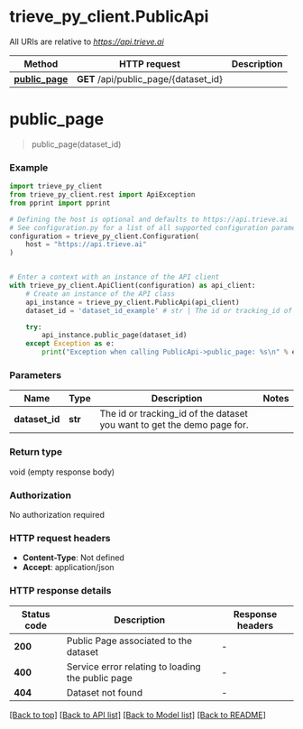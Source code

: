 # trieve_py_client.PublicApi

All URIs are relative to *https://api.trieve.ai*

Method | HTTP request | Description
------------- | ------------- | -------------
[**public_page**](PublicApi.md#public_page) | **GET** /api/public_page/{dataset_id} | 


# **public_page**
> public_page(dataset_id)



### Example


```python
import trieve_py_client
from trieve_py_client.rest import ApiException
from pprint import pprint

# Defining the host is optional and defaults to https://api.trieve.ai
# See configuration.py for a list of all supported configuration parameters.
configuration = trieve_py_client.Configuration(
    host = "https://api.trieve.ai"
)


# Enter a context with an instance of the API client
with trieve_py_client.ApiClient(configuration) as api_client:
    # Create an instance of the API class
    api_instance = trieve_py_client.PublicApi(api_client)
    dataset_id = 'dataset_id_example' # str | The id or tracking_id of the dataset you want to get the demo page for.

    try:
        api_instance.public_page(dataset_id)
    except Exception as e:
        print("Exception when calling PublicApi->public_page: %s\n" % e)
```



### Parameters


Name | Type | Description  | Notes
------------- | ------------- | ------------- | -------------
 **dataset_id** | **str**| The id or tracking_id of the dataset you want to get the demo page for. | 

### Return type

void (empty response body)

### Authorization

No authorization required

### HTTP request headers

 - **Content-Type**: Not defined
 - **Accept**: application/json

### HTTP response details

| Status code | Description | Response headers |
|-------------|-------------|------------------|
**200** | Public Page associated to the dataset |  -  |
**400** | Service error relating to loading the public page |  -  |
**404** | Dataset not found |  -  |

[[Back to top]](#) [[Back to API list]](../README.md#documentation-for-api-endpoints) [[Back to Model list]](../README.md#documentation-for-models) [[Back to README]](../README.md)

